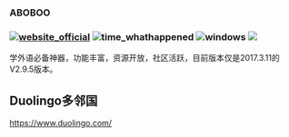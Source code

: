 ### ABOBOO

###  [![website_official](https://gitbook07.oss-cn-hangzhou.aliyuncs.com/website_official.svg)](http://www.aboboo.com) ![time_whathappened](https://gitbook07.oss-cn-hangzhou.aliyuncs.com/time_whathappened.svg) ![windows](https://gitbook07.oss-cn-hangzhou.aliyuncs.com/windows.svg) ![](https://img.shields.io/badge/Version-2.9.5-ff55bb.svg)

学外语必备神器，功能丰富，资源开放，社区活跃，目前版本仅是2017.3.11的V2.9.5版本。

## Duolingo多邻国

https://www.duolingo.com/